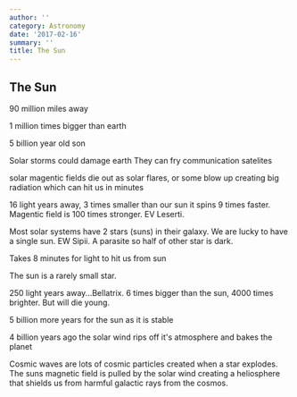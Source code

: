 ```yaml
---
author: ''
category: Astronomy
date: '2017-02-16'
summary: ''
title: The Sun
---
```

## The Sun

90 million miles away

1 million times bigger than earth

5 billion year old son

Solar storms could damage earth
They can fry communication satelites

solar magentic fields die out as solar flares, or some blow up creating big radiation which can hit us in minutes

16 light years away, 3 times smaller than our sun it spins 9 times faster.
Magentic field is 100 times stronger. EV Leserti.

Most solar systems have 2 stars (suns) in their galaxy. We are lucky to have a single sun.
EW Sipii.
A parasite so half of other star is dark.

Takes 8 minutes for light to hit us from sun

The sun is a rarely small star.

250 light years away...Bellatrix. 6 times bigger than the sun, 4000 times brighter. But will die young.

5 billion more years for the sun as it is stable

4 billion years ago the solar wind rips off it's atmosphere and bakes the planet

Cosmic waves are lots of cosmic particles created when a star explodes.
The suns magnetic field is pulled by the solar wind creating a heliosphere that shields us from harmful galactic rays from the cosmos.
